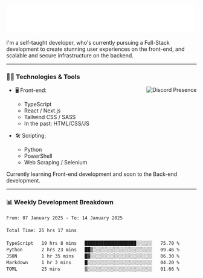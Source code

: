 <img src="assets/wave.svg" alt=":wave:" />

I'm a self-taught developer, who's currently pursuing a Full-Stack development to create stunning user experiences on the front-end, and scalable and secure infrastructure on the backend.

---

### 🧑‍💻 Technologies & Tools

<a href="https://discord.com/users/414304208649453568" target="_blank" rel="nofollow">
   <img src="https://lanyard-profile-readme.vercel.app/api/414304208649453568?idleMessage=Probably%20doing%20something%20else..." alt="Discord Presence" align="right">
</a>

- 🖥️ Front-end:

  - TypeScript
  - React / Next.js
  - Tailwind CSS / SASS
  - In the past: HTML/CSS/JS

- 🛠 Scripting:

  - Python
  - PowerShell
  - Web Scraping / Selenium

Currently learning Front-end development and soon to the Back-end development.

---

### 📊 Weekly Development Breakdown

<!--START_SECTION:waka-->

```txt
From: 07 January 2025 - To: 14 January 2025

Total Time: 25 hrs 17 mins

TypeScript   19 hrs 8 mins   ███████████████████░░░░░░   75.70 %
Python       2 hrs 23 mins   ██▒░░░░░░░░░░░░░░░░░░░░░░   09.46 %
JSON         1 hr 35 mins    █▓░░░░░░░░░░░░░░░░░░░░░░░   06.30 %
Markdown     1 hr 3 mins     █░░░░░░░░░░░░░░░░░░░░░░░░   04.20 %
TOML         25 mins         ▒░░░░░░░░░░░░░░░░░░░░░░░░   01.66 %
```

<!--END_SECTION:waka-->
